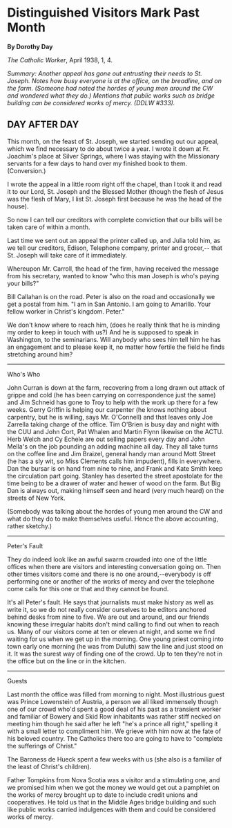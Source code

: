 Distinguished Visitors Mark Past Month
======================================

**By Dorothy Day**

*The Catholic Worker*, April 1938, 1, 4.

*Summary: Another appeal has gone out entrusting their needs to St.
Joseph. Notes how busy everyone is at the office, on the breadline, and
on the farm. (Someone had noted the hordes of young men around the CW
and wondered what they do.) Mentions that public works such as bridge
building can be considered works of mercy. (DDLW \#333).*

DAY AFTER DAY
-------------

This month, on the feast of St. Joseph, we started sending out our
appeal, which we find necessary to do about twice a year. I wrote it
down at Fr. Joachim's place at Silver Springs, where I was staying with
the Missionary servants for a few days to hand over my finished book to
them. (Conversion.)

I wrote the appeal in a little room right off the chapel, than I took it
and read it to our Lord, St. Joseph and the Blessed Mother (though the
flesh of Jesus was the flesh of Mary, I list St. Joseph first because he
was the head of the house).

So now I can tell our creditors with complete conviction that our bills
will be taken care of within a month.

Last time we sent out an appeal the printer called up, and Julia told
him, as we tell our creditors, Edison, Telephone company, printer and
grocer,-- that St. Joseph will take care of it immediately.

Whereupon Mr. Carroll, the head of the firm, having received the message
from his secretary, wanted to know "who this man Joseph is who's paying
your bills?"

Bill Callahan is on the road. Peter is also on the road and occasionally
we get a postal from him. "I am in San Antonio. I am going to Amarillo.
Your fellow worker in Christ's kingdom. Peter."

We don't know where to reach him, (does he really think that he is
minding my order to keep in touch with us?) And he is supposed to speak
in Washington, to the seminarians. Will anybody who sees him tell him he
has an engagement and to please keep it, no matter how fertile the field
he finds stretching around him?

****

Who's Who

John Curran is down at the farm, recovering from a long drawn out attack
of grippe and cold (he has been carrying on correspondence just the
same) and Jim Schneid has gone to Troy to help with the work up there
for a few weeks. Gerry Griffin is helping our carpenter (he knows
nothing about carpentry, but he is willing, says Mr. O'Connell) and that
leaves only Joe Zarrella taking charge of the office. Tim O'Brien is
busy day and night with the CUU and John Cort, Pat Whalen and Martin
Flynn likewise on the ACTU. Herb Welch and Cy Echele are out selling
papers every day and John Mella's on the job pounding an adding machine
all day. They all take turns on the coffee line and Jim Braizel, general
handy man around Mott Street (he has a sly wit, so Miss Clements calls
him impudent), fills in everywhere. Dan the bursar is on hand from nine
to nine, and Frank and Kate Smith keep the circulation part going.
Stanley has deserted the street apostolate for the time being to be a
drawer of water and hewer of wood on the farm. But Big Dan is always
out, making himself seen and heard (very much heard) on the streets of
New York.

(Somebody was talking about the hordes of young men around the CW and
what do they do to make themselves useful. Hence the above accounting,
rather sketchy.)

****

Peter's Fault

They do indeed look like an awful swarm crowded into one of the little
offices when there are visitors and interesting conversation going on.
Then other times visitors come and there is no one around,--everybody is
off performing one or another of the works of mercy and over the
telephone come calls for this one or that and they cannot be found.

It's all Peter's fault. He says that journalists must make history as
well as write it, so we do not really consider ourselves to be editors
anchored behind desks from nine to five. We are out and around, and our
friends knowing these irregular habits don't mind calling to find out
when to reach us. Many of our visitors come at ten or eleven at night,
and some we find waiting for us when we get up in the morning. One young
priest coming into town early one morning (he was from Duluth) saw the
line and just stood on it. It was the surest way of finding one of the
crowd. Up to ten they're not in the office but on the line or in the
kitchen.

****

Guests

Last month the office was filled from morning to night. Most illustrious
guest was Prince Lowenstein of Austria, a person we all liked immensely
though one of our crowd who'd spent a good deal of his past as a
transient worker and familiar of Bowery and Skid Row inhabitants was
rather stiff necked on meeting him though he said after he left "he's a
prince all right," spelling it with a small letter to compliment him. We
grieve with him now at the fate of his beloved country. The Catholics
there too are going to have to "complete the sufferings of Christ."

The Baroness de Hueck spent a few weeks with us (she also is a familiar
of the least of Christ's children).

Father Tompkins from Nova Scotia was a visitor and a stimulating one,
and we promised him when we got the money we would get out a pamphlet on
the works of mercy brought up to date to include credit unions and
cooperatives. He told us that in the Middle Ages bridge building and
such like public works carried indulgences with them and could be
considered works of mercy.
